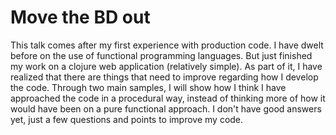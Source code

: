 # Move the BD out

This talk comes after my first experience with production code. I have dwelt before on the use of functional programming languages. But just finished my work on a clojure web application (relatively simple). As part of it, I have realized that there are things that need to improve regarding how I develop the code. Through two main samples, I will show how I think I have approached the code in a procedural way, instead of thinking more of how it would have been on a pure functional approach. I don't have good answers yet, just a few questions and points to improve my code.


